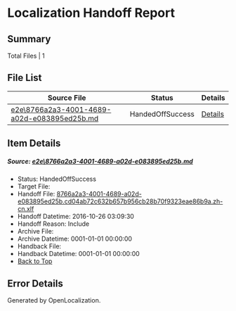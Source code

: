 # <a name='report-top'></a> Localization Handoff Report

## Summary
 Total Files | 1

## File List
 Source File | Status | Details 
 ----------- | ------ | ------- 
 [e2e\8766a2a3-4001-4689-a02d-e083895ed25b.md](https://github.com/OpenLocalizationTestOrg/ol-test0/blob/d9ed5df102bd7accef8f00e1cf79ce771561e259/e2e/8766a2a3-4001-4689-a02d-e083895ed25b.md) | HandedOffSuccess | [Details](#4f9115bab7dc3c59163594b758f36902dc2158ae3)

## Item Details
##### <a name='4f9115bab7dc3c59163594b758f36902dc2158ae3'></a> Source: [e2e\8766a2a3-4001-4689-a02d-e083895ed25b.md](https://github.com/OpenLocalizationTestOrg/ol-test0/blob/d9ed5df102bd7accef8f00e1cf79ce771561e259/e2e/8766a2a3-4001-4689-a02d-e083895ed25b.md)
* Status: HandedOffSuccess
* Target File: 
* Handoff File: [8766a2a3-4001-4689-a02d-e083895ed25b.cd04ab72c632b657b956cb28b70f9323eae86b9a.zh-cn.xlf](https://github.com/OpenLocalizationTestOrg/ol-test0-handoff/blob/d4810683f3dc9f2d51f6d8e84f7a635cc40912ee/ol-handoff/OpenLocalizationTestOrg/ol-test0-zhcn/shujia/ht/8766a2a3-4001-4689-a02d-e083895ed25b.cd04ab72c632b657b956cb28b70f9323eae86b9a.zh-cn.xlf)
* Handoff Datetime: 2016-10-26 03:09:30
* Handoff Reason: Include
* Archive File: 
* Archive Datetime: 0001-01-01 00:00:00
* Handback File: 
* Handback Datetime: 0001-01-01 00:00:00
* [Back to Top](#report-top)


## Error Details

Generated by OpenLocalization.
